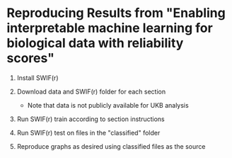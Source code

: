 # Reproducing Results from "Enabling interpretable machine learning for biological data with reliability scores"

1. Install SWIF(r)

2. Download data and SWIF(r) folder for each section
	* Note that data is not publicly available for UKB analysis

3. Run SWIF(r) train according to section instructions

4. Run SWIF(r) test on files in the "classified" folder

5. Reproduce graphs as desired using classified files as the source
